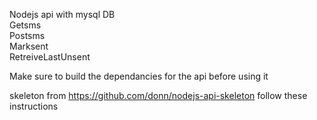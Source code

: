 Nodejs api with mysql DB<br>
Getsms<br>
Postsms<br>
Marksent<br>
RetreiveLastUnsent<br>

Make sure to build the dependancies for the api before using it <br>

skeleton from https://github.com/donn/nodejs-api-skeleton follow these instructions
